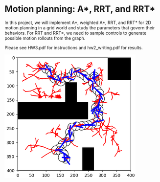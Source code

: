 # Motion planning: A*, RRT, and RRT*

In this project, we will implement A*, weighted A*, RRT, and RRT* for 2D motion planning in a grid world and study the parameters that govern their behaviors. For RRT and RRT*, we need to sample controls to generate possible motion rollouts from the graph.

Please see HW3.pdf for instructions and hw2_writing.pdf for results.

![](Figures/nonholonomic_rrt_seed0_olddistance.png)